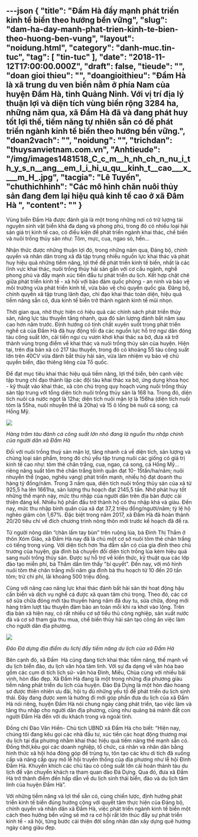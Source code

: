 ---json
{
    "title": "Đầm Hà đẩy mạnh phát triển kinh tế biển theo hướng bền vững",
    "slug": "dam-ha-day-manh-phat-trien-kinh-te-bien-theo-huong-ben-vung",
    "layout": "noidung.html",
    "category": "danh-muc.tin-tuc",
    "tag": [
        "tin-tuc"
    ],
    "date": "2018-11-12T17:00:00.000Z",
    "draft": false,
    "tieude": "",
    "doan gioi thieu": "",
    "doangioithieu": "Đầm Hà là xã trung du ven biển nằm ở phía Nam của huyện Đầm Hà, tỉnh Quảng Ninh. Với vị trí địa lý thuận lợi và diện tích vùng biển rộng 3284 ha, những năm qua, xã Đầm Hà đã và đang phát huy tốt lợi thế, tiềm năng tự nhiên sẵn có để phát triển ngành kinh tế biển theo hướng bền vững.",
    "doan2vach": "",
    "noidung": "",
    "trichdan": "thuysanvietnam.com.vn",
    "Anhtieude": "/img/images1481518_C_c_m__h_nh_ch_n_nu_i_th_y_s_n__ang__em_l_i_hi_u_qu__kinh_t__cao___x____m_H_.jpg",
    "tacgia": "Lê Tuyến",
    "chuthichhinh": "Các mô hình chăn nuôi thủy sản đang đem lại hiệu quả kinh tế cao ở xã Đâm Hà ",
    "__content__": ""
}
---
<p>V&ugrave;ng biển Đầm H&agrave; được đ&aacute;nh gi&aacute; l&agrave; một trong những nơi c&oacute; trữ lượng t&agrave;i nguy&ecirc;n sinh vật biển kh&aacute; đa dạng v&agrave; phong ph&uacute;, trong đ&oacute; c&oacute; nhiều loại hải sản gi&aacute; trị kinh tế cao, c&oacute; điều kiện để ph&aacute;t triển ng&agrave;nh khai th&aacute;c, chế biến v&agrave; nu&ocirc;i trồng thủy sản như: T&ocirc;m, mực, cua, ngao s&ograve;, hến...</p>

<p>Nhận thức được những thuận lợi đ&oacute;, trong những năm qua, Đảng bộ, ch&iacute;nh quyền v&agrave; nh&acirc;n d&acirc;n trong x&atilde; đ&atilde; tập trung nhiều nguồn lực khai th&aacute;c v&agrave; ph&aacute;t huy hiệu quả những tiềm năng, lợi thế để ph&aacute;t triển kinh tế biển, nhất l&agrave; c&aacute;c lĩnh vực khai th&aacute;c, nu&ocirc;i trồng thủy hải sản gắn với cơ cấu ng&agrave;nh, nghề phong ph&uacute; v&agrave; đẩy mạnh x&uacute;c tiến đầu tư ph&aacute;t triển du lịch. Kết hợp chặt chẽ giữa ph&aacute;t triển kinh tế - x&atilde; hội với bảo đảm quốc ph&ograve;ng - an ninh v&agrave; bảo vệ m&ocirc;i trường vừa ph&aacute;t triển kinh tế, vừa bảo vệ chủ quyền quốc gia. Đảng bộ, ch&iacute;nh quyền x&atilde; tập trung l&atilde;nh đạo, chỉ đạo khai th&aacute;c to&agrave;n diện, hiệu quả tiềm năng sẵn c&oacute;, đưa kinh tế biển trở th&agrave;nh ng&agrave;nh kinh tế mũi nhọn.</p>

<p>Thời gian qua, nhờ thực hiện c&oacute; hiệu quả c&aacute;c ch&iacute;nh s&aacute;ch ph&aacute;t triển thủy sản, năng lực t&agrave;u thuyền tăng nhanh, qua đ&oacute; sản lượng đ&aacute;nh bắt năm sau cao hơn năm trước. Định hướng c&oacute; t&iacute;nh chất xuy&ecirc;n suốt trong ph&aacute;t triển nghề c&aacute; của Đầm H&agrave; đ&atilde; huy động tối đa c&aacute;c nguồn lực hỗ trợ ngư d&acirc;n đ&oacute;ng t&agrave;u c&ocirc;ng suất lớn, cải tiến ngư cụ vươn khơi khai th&aacute;c xa bờ, đưa x&atilde; trở th&agrave;nh v&ugrave;ng trọng điểm về khai th&aacute;c v&agrave; nu&ocirc;i trồng thủy sản của huyện. Hiện tại, tr&ecirc;n địa b&agrave;n x&atilde; c&oacute; 217 t&agrave;u thuyền, trong đ&oacute; c&oacute; khoảng 55 t&agrave;u c&ocirc;ng suất lớn tr&ecirc;n 40CV vừa đ&aacute;nh bắt thủy hải sản, vừa l&agrave;m nhiệm vụ bảo vệ chủ quyền biển, đảo thi&ecirc;ng li&ecirc;ng của Tổ quốc.</p>

<p>Để đạt mục ti&ecirc;u khai th&aacute;c hiệu quả tiềm năng, lợi thế biển, b&ecirc;n cạnh việc tập trung chỉ đạo th&agrave;nh lập c&aacute;c đội t&agrave;u khai th&aacute;c xa bờ, ứng dụng khoa học - kỹ thuật v&agrave;o khai th&aacute;c, x&atilde; c&ograve;n ch&uacute; trọng quy hoạch v&ugrave;ng nu&ocirc;i trồng thủy sản tập trung với tổng diện t&iacute;ch nu&ocirc;i trồng thủy sản l&agrave; 168 ha. Trong đ&oacute;, diện t&iacute;ch nu&ocirc;i c&aacute; nước ngọt l&agrave; 12ha; diện t&iacute;ch nu&ocirc;i mặn lợ l&agrave; 156ha (diện t&iacute;ch nu&ocirc;i t&ocirc;m l&agrave; 55ha, nu&ocirc;i nhuyễn thể l&agrave; 20ha) v&agrave; 15 &ocirc; lồng b&egrave; nu&ocirc;i c&aacute; song; c&aacute; Hồng Mỹ.</p>

<p><img src="http://qtv.vn/dataimages/201811/original/images1481519_H_ng_tr_m_t_u___nh_c__c_ng_su_t_l_n_nh___ang_l__ngu_n_thu_nh_p_ch_nh_c_a_ng__i_d_n_x____m_H_.JPG" /></p>

<p><em>H&agrave;ng trăm t&agrave;u đ&aacute;nh c&aacute; c&ocirc;ng suất lớn nhỏ đang l&agrave; nguồn thu nhập ch&iacute;nh của người d&acirc;n x&atilde; Đầm H&agrave;&nbsp;</em></p>

<p>Đối với nu&ocirc;i trồng thuỷ sản mặn lợ, tăng nhanh cả về diện t&iacute;ch, sản lượng v&agrave; chủng loại sản phẩm, trong đ&oacute; chủ yếu tập trung nu&ocirc;i c&aacute;c giống c&oacute; gi&aacute; trị kinh tế cao như: t&ocirc;m thẻ ch&acirc;n trắng, cua, ngao, c&aacute; song, c&aacute; Hồng Mỹ... ri&ecirc;ng năng suất t&ocirc;m thẻ ch&acirc;n trắng b&igrave;nh qu&acirc;n đạt 10- 15tấn/ha/năm; nu&ocirc;i nhuyễn thể (ngao, ngh&ecirc;u vạng) ph&aacute;t triển mạnh, nhiều hộ đạt doanh thu h&agrave;ng tỷ đồng/năm. Trong 3 năm qua, diện t&iacute;ch nu&ocirc;i trồng thủy sản của x&atilde; từ 925,5 ha l&ecirc;n 1661ha, sản lượng thu hoạch đạt 2145,5 tấn. Nhờ ph&aacute;t huy tốt những thế mạnh n&agrave;y, mức thu nhập của người d&acirc;n tr&ecirc;n địa b&agrave;n được cải thiện đ&aacute;ng kể. Nhiều hộ phấn đấu trở th&agrave;nh hộ c&oacute; thu nhập kh&aacute; v&agrave; gi&agrave;u. Đến nay, mức thu nhập b&igrave;nh qu&acirc;n của x&atilde; đạt 37,2 triệu đồng/người/năm; tỷ lệ hộ ngh&egrave;o giảm c&ograve;n 1,67%. Đặc biệt trong năm 2017, x&atilde; Đầm H&agrave; đ&atilde; ho&agrave;n th&agrave;nh 20/20 ti&ecirc;u ch&iacute; về đ&iacute;ch chương tr&igrave;nh n&ocirc;ng th&ocirc;n mới trước kế hoạch đ&atilde; đề ra.</p>

<p>Từ người n&ocirc;ng d&acirc;n &ldquo;ch&acirc;n lấm tay b&ugrave;n&rdquo; tr&ecirc;n ruộng l&uacute;a, b&agrave; Đinh Thị Thắm ở th&ocirc;n X&oacute;m Gi&aacute;o, x&atilde; Đầm H&agrave; nay đ&atilde; l&agrave; chủ một cơ sở nu&ocirc;i t&ocirc;m thẻ ch&acirc;n trắng c&oacute; tiếng trong v&ugrave;ng. Với diện t&iacute;ch hơn 1ha đầm sẵn c&oacute; của gia đ&igrave;nh theo chủ trương của huyện, gia đ&igrave;nh b&agrave; chuyển đổi diện t&iacute;ch trồng l&uacute;a k&eacute;m hiệu quả sang nu&ocirc;i trồng thủy sản. &ETH;ược sự hỗ trợ về kiến thức, kỹ thuật qua c&aacute;c lớp đ&agrave;o tạo miễn ph&iacute;, b&agrave; Thắm dần t&igrave;m thấy &quot;b&iacute; quyết&quot;. &ETH;ến nay, với m&ocirc; h&igrave;nh nu&ocirc;i t&ocirc;m thẻ ch&acirc;n trắng mỗi năm gia đ&igrave;nh b&agrave; thu hoạch từ 10 đến 20 tấn t&ocirc;m; trừ chi ph&iacute;, l&atilde;i khoảng 500 triệu đồng.</p>

<p>C&ugrave;ng với n&acirc;ng cao năng lực khai th&aacute;c đ&aacute;nh bắt hải sản th&igrave; hoạt động hậu cần biển v&agrave; dịch vụ nghề c&aacute; được x&atilde; quan t&acirc;m ch&uacute; trọng. Theo đ&oacute;, c&aacute;c cơ sở sửa chữa đ&oacute;ng mới t&agrave;u thuyền h&agrave;ng năm đ&atilde; duy tu, sửa chữa, đ&oacute;ng mới h&agrave;ng trăm lượt t&agrave;u thuyền đảm bảo an to&agrave;n mỗi khi ra khơi v&agrave;o lộng. Tr&ecirc;n địa b&agrave;n x&atilde; hiện nay, c&oacute; rất nhiều cơ sở tiểu thủ c&ocirc;ng nghiệp, sản xuất nước đ&aacute; v&agrave; cơ sở tham gia thu mua, chế biến thủy hải sản tạo c&ocirc;ng ăn việc l&agrave;m cho người d&acirc;n địa phương.</p>

<p><img src="http://qtv.vn/dataimages/201811/original/images1481520___o____d_ng___a__i_m_du____y_ti_m_n_ng_du_l_ch_c_a_x____m_H_.JPG" /></p>

<p><em>Đảo Đ&aacute; dựng địa điểm du lichj đầy tiềm năng du lịch của x&atilde; Đầm H&agrave;&nbsp;</em></p>

<p>B&ecirc;n cạnh đ&oacute;, x&atilde; Đầm &nbsp;H&agrave; cũng đang t&iacute;ch khai th&aacute;c tiềm năng, thế mạnh về du lịch biển đảo, du lịch văn h&oacute;a t&acirc;m linh. Với sự đa dạng về văn h&oacute;a bao gồm c&aacute;c cụm di t&iacute;ch lịch sử- văn h&oacute;a Đ&igrave;nh, Miếu, Ch&ugrave;a c&ugrave;ng với nhiều b&atilde;i vịnh, h&ograve;n đảo đẹp. X&atilde; Đầm H&agrave; đang l&agrave; một trong những địa phương gi&agrave;u tiềm năng ph&aacute;t triển du lịch của huyện. Đảo Đ&aacute; Dựng l&agrave; một h&ograve;n đảo hoang sơ được thi&ecirc;n nhi&ecirc;n ưu đ&atilde;i, hội tụ đủ những yếu tố để ph&aacute;t triển du lịch sinh th&aacute;i. Đ&acirc;y đang được xem l&agrave; hướng đi mới g&oacute;p phần đưa du lịch của x&atilde; Đầm H&agrave; n&oacute;i ri&ecirc;ng, huyện Đầm H&agrave; n&oacute;i chung ng&agrave;y c&agrave;ng ph&aacute;t triển, tạo việc l&agrave;m v&agrave; tăng thu nhập cho người d&acirc;n địa phương, cũng như quảng b&aacute; mảnh đất con người Đầm H&agrave; đến với du kh&aacute;ch trong v&agrave; ngo&agrave;i tỉnh.</p>

<p>Đồng ch&iacute; Đ&agrave;o Văn Hiền- Chủ tịch UBND x&atilde; Đầm H&agrave; cho biết: &ldquo;Hiện nay, ch&uacute;ng t&ocirc;i đang k&ecirc;u gọi c&aacute;c nh&agrave; đầu tư, x&uacute;c tiến c&aacute;c hoạt động thương mại du lịch tại địa phương nhằm khai th&aacute;c hiệu quả tiềm năng thế mạnh sẵn c&oacute;. Đồng thời,k&ecirc;u gọi c&aacute;c doanh nghiệp, tổ chức, c&aacute; nh&acirc;n v&agrave; nh&acirc;n d&acirc;n bằng h&igrave;nh thức x&atilde; hội h&oacute;a đ&oacute;ng g&oacute;p để tr&ugrave;ng tu, t&ocirc;n tạo c&aacute;c khu di t&iacute;ch đ&atilde; xuống cấp v&agrave; n&acirc;ng cấp quy m&ocirc; lễ hội truyền thống của địa phương như lễ hội Đ&igrave;nh Đầm H&agrave;. Khuyến kh&iacute;ch c&aacute;c chủ t&agrave;u c&oacute; c&ocirc;ng suất lớn cải ho&aacute;n th&agrave;nh t&agrave;u du lịch để vận chuyển kh&aacute;ch ra tham quan đảo Đ&aacute; Dựng. Qua đ&oacute;, đưa x&atilde; Đầm H&agrave; trở th&agrave;nh điểm đến hấp dẫn về du lịch sinh th&aacute;i biển, đảo v&agrave; du lịch t&acirc;m linh của huyện Đầm H&agrave;&rdquo;.</p>

<p>Với những tiềm năng v&agrave; lợi thế sẵn c&oacute;, c&ugrave;ng chiến lược, định hướng ph&aacute;t triển kinh tế biển đ&uacute;ng hướng cộng với quyết t&acirc;m thực hiện của Đảng bộ, ch&iacute;nh quyền v&agrave; nh&acirc;n d&acirc;n x&atilde; Đầm H&agrave;, việc ph&aacute;t triển ng&agrave;nh kinh tế biển một c&aacute;ch theo hướng bền vững sẽ mở ra cơ hội rất lớn th&uacute;c đẩy sự ph&aacute;t triển kinh tế - x&atilde; hội, từng bước cải thiện đời sống nh&acirc;n d&acirc;n x&acirc;y dựng qu&ecirc; hương ng&agrave;y c&agrave;ng gi&agrave;u đẹp.</p>
